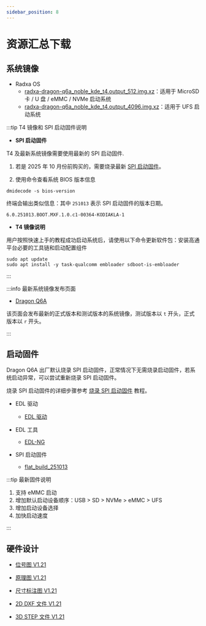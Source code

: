 ```yaml
---
sidebar_position: 8
---
```


# 资源汇总下载

## 系统镜像

- Radxa OS
  - [radxa-dragon-q6a_noble_kde_t4.output_512.img.xz](https://github.com/radxa-build/radxa-dragon-q6a/releases/download/rsdk-t4/radxa-dragon-q6a_noble_kde_t4.output_512.img.xz)：适用于 MicroSD 卡 / U 盘 / eMMC / NVMe 启动系统
  - [radxa-dragon-q6a_noble_kde_t4.output_4096.img.xz](https://github.com/radxa-build/radxa-dragon-q6a/releases/download/rsdk-t4/radxa-dragon-q6a_noble_kde_t4.output_4096.img.xz)：适用于 UFS 启动系统

:::tip T4 镜像和 SPI 启动固件说明

- **SPI 启动固件**

T4 及最新系统镜像需要使用最新的 SPI 启动固件.

1. 若是 2025 年 10 月份前购买的，需要烧录最新 [SPI 启动固件](../q6a/low-dev/spi_fw.md)。

2. 使用命令查看系统 BIOS 版本信息

<NewCodeBlock tip="radxa@dragon-q6a$" type="device">

```
dmidecode -s bios-version
```

</NewCodeBlock>

终端会输出类似信息：其中 `251013` 表示 SPI 启动固件的版本日期。

```
6.0.251013.BOOT.MXF.1.0.c1-00364-KODIAKLA-1
```

- **T4 镜像说明**

用户按照快速上手的教程成功启动系统后，请使用以下命令更新软件包：安装高通平台必要的工具链和启动配置组件

<NewCodeBlock tip="radxa@dragon-q6a$" type="device">

```
sudo apt update
sudo apt install -y task-qualcomm embloader sdboot-is-embloader
```

</NewCodeBlock>

:::

:::info 最新系统镜像发布页面

- [Dragon Q6A](https://github.com/radxa-build/radxa-dragon-q6a/releases)

该页面会发布最新的正式版本和测试版本的系统镜像，测试版本以 `t` 开头，正式版本以 `r` 开头。

:::

## 启动固件

Dragon Q6A 出厂默认烧录 SPI 启动固件，正常情况下无需烧录启动固件，若系统启动异常，可以尝试重新烧录 SPI 启动固件。

烧录 SPI 启动固件的详细步骤参考 [烧录 SPI 启动固件](../q6a/low-dev/spi_fw/) 教程。

- EDL 驱动

  - [EDL 驱动](https://dl.radxa.com/dragon/q6a/images/QUD_CustomInst_1.00.91.7.zip)

- EDL 工具

  - [EDL-NG](https://dl.radxa.com/q6a/images/edl-ng-dist.zip)

- SPI 启动固件

  - [flat_build_251013](https://dl.radxa.com/dragon/q6a/images/dragon-q6a_flat_build_251013.zip)

:::tip 最新固件说明

1. 支持 eMMC 启动
2. 增加默认启动设备顺序：USB > SD > NVMe > eMMC > UFS
3. 增加启动设备选择
4. 加快启动速度

:::

## 硬件设计

- [位号图 V1.21](https://dl.radxa.com/dragon/q6a/hw/radxa_dragon_q6a_components_placement_map_v1.21.pdf)

- [原理图 V1.21](https://dl.radxa.com/dragon/q6a/hw/radxa_dragon_q6a_schematic_v1.21.pdf)

- [尺寸标注图 V1.21](https://dl.radxa.com/dragon/q6a/hw/radxa_dragon_q6a_2d_dimensions_v1.21.pdf)

- [2D DXF 文件 V1.21](https://dl.radxa.com/dragon/q6a/hw/radxa_dragon_q6a_2d_dxf_v1.21.zip)

- [3D STEP 文件 V1.21](https://dl.radxa.com/dragon/q6a/hw/radxa_dragon_q6a_3d_stp_v1.21.zip)
